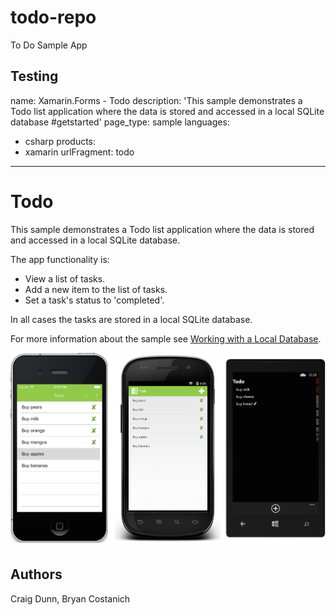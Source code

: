 # todo-repo
To Do Sample App

Testing
---
name: Xamarin.Forms - Todo
description: 'This sample demonstrates a Todo list application where the data is stored and accessed in a local SQLite database #getstarted'
page_type: sample
languages:
- csharp
products:
- xamarin
urlFragment: todo
---
# Todo

This sample demonstrates a Todo list application where the data is stored and accessed in a local SQLite database.

The app functionality is:

- View a list of tasks.
- Add a new item to the list of tasks.
- Set a task's status to 'completed'.

In all cases the tasks are stored in a local SQLite database.

For more information about the sample see [Working with a Local Database](https://docs.microsoft.com/xamarin/xamarin-forms/data-cloud/data/databases).

![Todo application screenshot](Screenshots/01All.png "Todo application screenshot")

## Authors

Craig Dunn, Bryan Costanich
